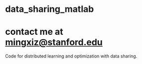 # data_sharing_matlab
# contact me at mingxiz@stanford.edu
Code for distributed learning and optimization with data sharing.
